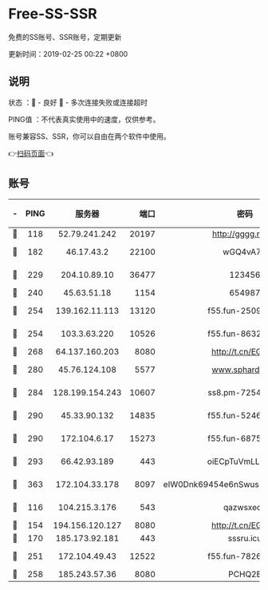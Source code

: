 # Free-SS-SSR

免费的SS账号、SSR账号，定期更新

更新时间：2019-02-25 00:22 +0800

## 说明

状态     ：🙂 - 良好 🙁 - 多次连接失败或连接超时

PING值   ：不代表真实使用中的速度，仅供参考。

账号兼容SS、SSR，你可以自由在两个软件中使用。

👉[扫码页面](https://liesauer.github.io/free-ss-ssr.github.io/)👈

## 账号

|-|PING|服务器|端口|密码|加密方式|区域|
|:----:|:----:|:-----:|-----:|:----:|:----:|:----:|
|🙂|118|52.79.241.242|20197|http://gggg.rocks|chacha20|KR|
|🙂|182|46.17.43.2|22100|wGQ4vA7D|aes-256-gcm|RU|
|🙂|229|204.10.89.10|36477|123456|aes-256-cfb|US|
|🙂|240|45.63.51.18|1154|654987|chacha20|US|
|🙂|254|139.162.11.113|13120|f55.fun-25099082|aes-256-cfb|SG|
|🙂|254|103.3.63.220|10526|f55.fun-86327074|aes-256-cfb|SG|
|🙂|268|64.137.160.203|8080|http://t.cn/EGJIyrl|rc4-md5|CA|
|🙂|280|45.76.124.108|5577|www.sphard.com|aes-256-cfb|AU|
|🙂|284|128.199.154.243|10607|ss8.pm-72548685|aes-256-cfb|SG|
|🙂|290|45.33.90.132|14835|f55.fun-52469503|aes-256-cfb|US|
|🙂|290|172.104.6.17|15273|f55.fun-68758647|aes-256-cfb|US|
|🙂|293|66.42.93.189|443|oiECpTuVmLLxk4Ts|aes-256-cfb|US|
|🙂|363|172.104.33.178|8097|eIW0Dnk69454e6nSwuspv9DmS201tQ0D|aes-256-cfb|SG|
|🙂|116|104.215.3.176|543|qazwsxedc|aes-256-gcm|JP|
|🙂|154|194.156.120.127|8080|http://t.cn/EGJIyrl|rc4-md5|RU|
|🙂|170|185.173.92.181|443|sssru.icu|rc4-md5|RU|
|🙂|251|172.104.49.43|12522|f55.fun-78268288|aes-256-cfb|SG|
|🙁|258|185.243.57.36|8080|PCHQ2E|rc4-md5|US|
